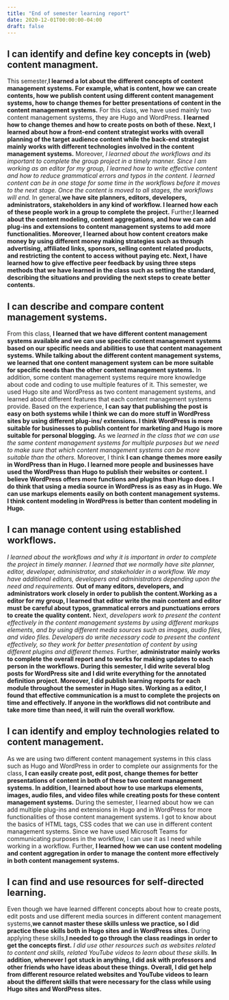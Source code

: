 ```yaml
---
title: "End of semester learning report"
date: 2020-12-01T00:00:00-04:00
draft: false
---
```


I can identify and define key concepts in (web) content managment.
-----------------------------------------------------------------
This semester,**I learned a lot about the different concepts of content management systems. For example, what is content, how we can create contents, how we publish content using different content management systems, how to change themes for better presentations of content in the content management systems.** For this class, we have used mainly two content management systems, they are Hugo and WordPress. **I learned how to change themes and how to create posts on both of these. Next, I learned about how a front-end content strategist works with overall planning of the target audience content while the back-end strategist mainly works with different technologies involved in the content management systems.** Moreover, *I learned about the workflows and its important to complete the group project in a timely manner. Since I am working as an editor for my group, I learned how to write effective content and how to reduce grammatical errors and typos in the content. I learned content can be in one stage for some time in the workflows before it moves to the next stage. Once the content is moved to all stages, the workflows will end.* In general,**we have site planners, editors, developers, administrators, stakeholders in any kind of workflow. I learned how each of these people work in a group to complete the project.** Further,**I learned about the content modeling, content aggregations, and how we can add plug-ins and extensions to content management systems to add more functionalities. Moreover, I learned about how content creators make money by using different money making strategies such as through advertising, affiliated links, sponsors, selling content related products, and restricting the content to access without paying etc. Next, I have learned how to give effective peer feedback by using three steps methods that we have learned in the class such as setting the standard, describing the situations and providing the next steps to create better contents.**

I can describe and compare content management systems.
------------------------------------------------------
From this class, **I learned that we have different content management systems available and we can use specific content management systems based on our specific needs and abilities to use that content management systems. While talking about the different content management systems, we learned that one content management system can be more suitable for specific needs than the other content management systems.** In addition, some content management systems require more knowledge about code and coding to use multiple features of it. This semester, we used Hugo site and WordPress as two content management systems, and learned about different features that each content management systems provide. Based on the experience, **I can say that publishing the post is easy on both systems while I think we can do more stuff in WordPress sites by using different plug-ins/ extensions. I think WordPress is more suitable for businesses to publish content for marketing and Hugo is more suitable for personal blogging.** As we *learned in the class that we can use the same content management systems for multiple purposes but we need to make sure that which content management systems can be more suitable than the others.* Moreover, I think **I can change themes more easily in WordPress than in Hugo. I learned more people and businesses have used the WordPress than Hugo to publish their websites or content. I believe WordPress offers more functions and plugins than Hugo does. I do think that using a media source in WordPress is as easy as in Hugo. We can use markups elements easily on both content management systems. I think content modeling in WordPress is better than content modeling in Hugo.**

I can manage content using established workflows.
-------------------------------------------------
*I learned about the workflows and why it is important in order to complete the project in timely manner. I learned that we normally have site planner, editor, developer, administrator, and stakeholder in a workflow. We may have additional editors, developers and administrators depending upon the need and requirements.* **Out of many editors, developers, and administrators work closely in order to publish the content.Working as a editor for my group, I learned that editor write the main content and editor must be careful about typos, grammatical errors and punctuations errors to create the quality content.** Next, *developers work to present the content effectively in the content management systems by using different markups elements, and by using different media sources such as images, audio files, and video files. Developers do write necessary code to present the content effectively, so they work for better presentation of content by using different plugins and different themes.* Further, **administrator mainly works to complete the overall report and to works for making updates to each person in the workflows. During this semester, I did write several blog posts for WordPress site and I did write everything for the annotated definition project. Moreover, I did publish learning reports for each module throughout the semester in Hugo sites. Working as a editor, I found that effective communication is a must to complete the projects on time and effectively. If anyone in the workflows did not contribute and take more time than need, it will ruin the overall workflow.** 


I can identify and employ technologies related to content management.
---------------------------------------------------------------------
As we are using two different content management systems in this class such as Hugo and WordPress in order to complete our assignments for the class, **I can easily create post, edit post, change themes for better presentations of content in both of these two content management systems. In addition, I learned about how to use markups elements, images, audio files, and video files while creating posts for these content management systems.** During the semester, I learned about how we can add  multiple plug-ins and extensions in Hugo and in WordPress for more functionalities of those content management systems. I got to know about the basics of HTML tags, CSS codes that we can use in different content management systems. Since we have used Microsoft Teams for communicating purposes in the workflow, I can use it as I need while working in a workflow. Further, **I learned how we can use content modeling and content aggregation in order to manage the content more effectively in both content management systems.** 


I can find and use resources for self-directed learning.
--------------------------------------------------------
Even though we have learned different concepts about how to create posts, edit posts and use different media sources in different content management systems,**we cannot master these skills unless we practice, so I did practice these skills both in Hugo sites and in WordPress sites.** During applying these skills,**I needed to go through the class readings in order to get the concepts first.** *I did use other resources such as websites related to content and skills, related YouTube videos to learn about these skills.* **In addition, whenever I got stuck in anything, I did ask with professors and other friends who have ideas about these things. Overall, I did get help from different resource related websites and YouTube videos to learn about the different skills that were necessary for the class while using Hugo sites and WordPress sites.**




